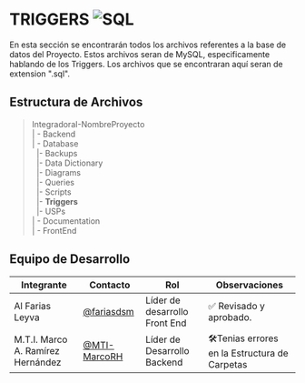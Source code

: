 # TRIGGERS ![SQL](https://img.shields.io/badge/SQL-_-blue?logo=mysql)

En esta sección se encontrarán todos los archivos referentes a la base de datos del Proyecto. Estos archivos seran de MySQL, especificamente hablando de los Triggers. Los archivos que se encontraran aquí seran de extension ".sql".

## Estructura de Archivos

> IntegradoraI-NombreProyecto<br>
> | - Backend <br> 
> | - Database<br>
> &nbsp;&nbsp;|- Backups<br>
> &nbsp;&nbsp;|- Data Dictionary<br>
> &nbsp;&nbsp;|- Diagrams<br>
> &nbsp;&nbsp;|- Queries<br>
> &nbsp;&nbsp;|- Scripts<br>
> &nbsp;&nbsp;|- **Triggers**<br>
> &nbsp;&nbsp;|- USPs<br>
> | - Documentation<br>
> | - FrontEnd

## Equipo de Desarrollo

| Integrante                        | Contacto                                       | Rol                           | Observaciones           |
| --------------------------------- | ---------------------------------------------- | ----------------------------- | ----------------------- |
| Al Farias Leyva                   | [@fariasdsm](https://github.com/fariasdsm)     | Líder de desarrollo Front End | ✅ Revisado y aprobado. |
| M.T.I. Marco A. Ramírez Hernández | [@MTI-MarcoRH](https://github.com/MTI-MarcoRH) | Líder de Desarrollo Backend   |🛠️Tenias errores en la Estructura de Carpetas |
